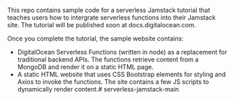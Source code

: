 This repo contains sample code for a serverless Jamstack tutorial that teaches users how to intergrate serverless functions into their Jamstack site. The tutorial will be published soon at docs.digitalocean.com.

Once you complete the tutorial, the sample website contains:

* DigitalOcean Serverless Functions (written in node) as a replacement for traditional backend APIs. The functions retrieve content from a MongoDB and render it on a static HTML page.
* A static HTML website that uses CSS Bootstrap elements for styling and Axios to invoke the functions. The site contains a few JS scripts to dynamically render content.#   s e r v e r l e s s - j a m s t a c k - m a i n  
 